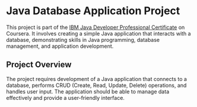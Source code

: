 # Java Database Application Project
This project is part of the [IBM Java Developer Professional Certificate](https://www.coursera.org/professional-certificates/java-developer) on Coursera. 
It involves creating a simple Java application that interacts with a database, demonstrating skills in Java programming, database management, and application development.

## Project Overview
The project requires development of a Java application that connects to a database, 
performs CRUD (Create, Read, Update, Delete) operations, and handles user input. 
The application should be able to manage data effectively and provide a user-friendly interface.

